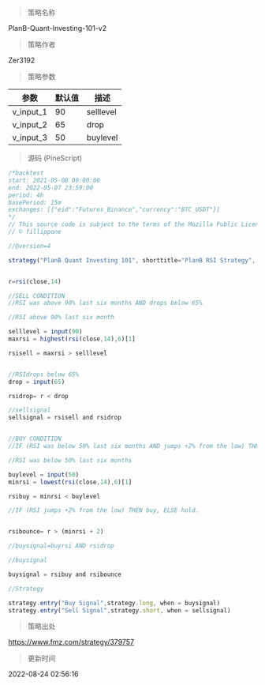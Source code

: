 
> 策略名称

PlanB-Quant-Investing-101-v2

> 策略作者

Zer3192



> 策略参数



|参数|默认值|描述|
|----|----|----|
|v_input_1|90|selllevel|
|v_input_2|65|drop|
|v_input_3|50|buylevel|


> 源码 (PineScript)

``` javascript
/*backtest
start: 2021-05-08 00:00:00
end: 2022-05-07 23:59:00
period: 4h
basePeriod: 15m
exchanges: [{"eid":"Futures_Binance","currency":"BTC_USDT"}]
*/
// This source code is subject to the terms of the Mozilla Public License 2.0 at https://mozilla.org/MPL/2.0/
// © fillippone

//@version=4

strategy("PlanB Quant Investing 101", shorttitle="PlanB RSI Strategy", overlay=true,calc_on_every_tick=false,pyramiding=0, default_qty_type=strategy.cash,default_qty_value=1000, currency=currency.USD, initial_capital=1000,commission_type=strategy.commission.percent, commission_value=0.0)


r=rsi(close,14)

//SELL CONDITION
//RSI was above 90% last six months AND drops below 65%

//RSI above 90% last six month

selllevel = input(90)
maxrsi = highest(rsi(close,14),6)[1]

rsisell = maxrsi > selllevel 


//RSIdrops below 65%
drop = input(65)

rsidrop= r < drop

//sellsignal
sellsignal = rsisell and rsidrop 


//BUY CONDITION
//IF (RSI was below 50% last six months AND jumps +2% from the low) THEN buy, ELSE hold.

//RSI was below 50% last six months

buylevel = input(50)
minrsi = lowest(rsi(close,14),6)[1]

rsibuy = minrsi < buylevel 

//IF (RSI jumps +2% from the low) THEN buy, ELSE hold.


rsibounce= r > (minrsi + 2)

//buysignal=buyrsi AND rsidrop

//buysignal

buysignal = rsibuy and rsibounce 

//Strategy

strategy.entry("Buy Signal",strategy.long, when = buysignal)
strategy.entry("Sell Signal",strategy.short, when = sellsignal)


```

> 策略出处

https://www.fmz.com/strategy/379757

> 更新时间

2022-08-24 02:56:16

